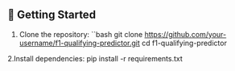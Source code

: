 ## 🚀 Getting Started

1. Clone the repository:
``bash
git clone https://github.com/your-username/f1-qualifying-predictor.git
cd f1-qualifying-predictor

2.Install dependencies:
pip install -r requirements.txt
